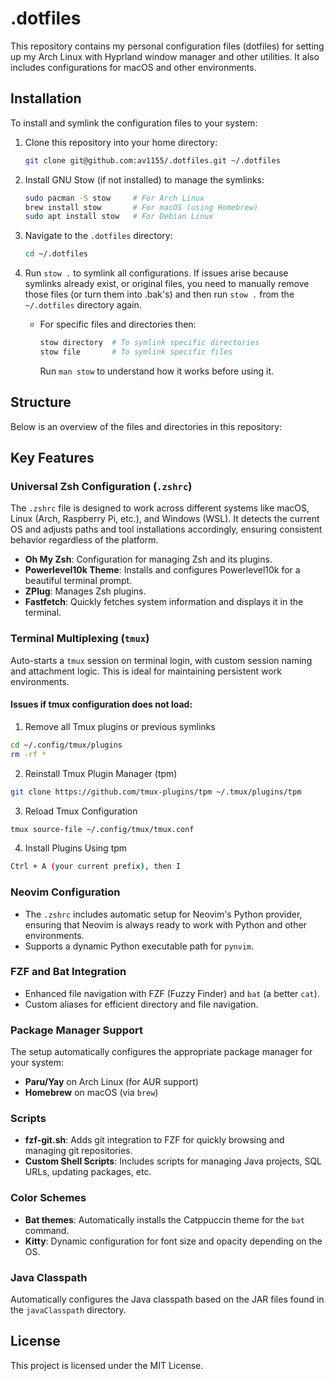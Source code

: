 # .dotfiles

This repository contains my personal configuration files (dotfiles) for setting up my Arch Linux with Hyprland window manager and other utilities. It also includes configurations for macOS and other environments.

## Installation

To install and symlink the configuration files to your system:

1. Clone this repository into your home directory:

    ```bash
    git clone git@github.com:av1155/.dotfiles.git ~/.dotfiles
    ```

2. Install GNU Stow (if not installed) to manage the symlinks:

    ```bash
    sudo pacman -S stow     # For Arch Linux
    brew install stow       # For macOS (using Homebrew)
    sudo apt install stow   # For Debian Linux
    ```

3. Navigate to the `.dotfiles` directory:

    ```bash
    cd ~/.dotfiles
    ```

4. Run `stow .` to symlink all configurations.
   If issues arise because symlinks already exist, or original files, you need to manually remove those files (or turn them into .bak's) and then run `stow .` from the `~/.dotfiles` directory again.

    - For specific files and directories then:

        ```bash
        stow directory  # To symlink specific directories
        stow file       # To symlink specific files
        ```

        Run `man stow` to understand how it works before using it.

## Structure

Below is an overview of the files and directories in this repository:

## Key Features

### Universal Zsh Configuration (`.zshrc`)

The `.zshrc` file is designed to work across different systems like macOS, Linux (Arch, Raspberry Pi, etc.), and Windows (WSL). It detects the current OS and adjusts paths and tool installations accordingly, ensuring consistent behavior regardless of the platform.

-   **Oh My Zsh**: Configuration for managing Zsh and its plugins.
-   **Powerlevel10k Theme**: Installs and configures Powerlevel10k for a beautiful terminal prompt.
-   **ZPlug**: Manages Zsh plugins.
-   **Fastfetch**: Quickly fetches system information and displays it in the terminal.

### Terminal Multiplexing (`tmux`)

Auto-starts a `tmux` session on terminal login, with custom session naming and attachment logic. This is ideal for maintaining persistent work environments.

#### Issues if tmux configuration does not load:

1. Remove all Tmux plugins or previous symlinks

```bash
cd ~/.config/tmux/plugins
rm -rf *
```

2. Reinstall Tmux Plugin Manager (tpm)

```bash
git clone https://github.com/tmux-plugins/tpm ~/.tmux/plugins/tpm
```

3. Reload Tmux Configuration

```bash
tmux source-file ~/.config/tmux/tmux.conf
```

4. Install Plugins Using tpm

```bash
Ctrl + A (your current prefix), then I
```

### Neovim Configuration

-   The `.zshrc` includes automatic setup for Neovim's Python provider, ensuring that Neovim is always ready to work with Python and other environments.
-   Supports a dynamic Python executable path for `pynvim`.

### FZF and Bat Integration

-   Enhanced file navigation with FZF (Fuzzy Finder) and `bat` (a better `cat`).
-   Custom aliases for efficient directory and file navigation.

### Package Manager Support

The setup automatically configures the appropriate package manager for your system:

-   **Paru/Yay** on Arch Linux (for AUR support)
-   **Homebrew** on macOS (via `brew`)

### Scripts

-   **fzf-git.sh**: Adds git integration to FZF for quickly browsing and managing git repositories.
-   **Custom Shell Scripts**: Includes scripts for managing Java projects, SQL URLs, updating packages, etc.

### Color Schemes

-   **Bat themes**: Automatically installs the Catppuccin theme for the `bat` command.
-   **Kitty**: Dynamic configuration for font size and opacity depending on the OS.

### Java Classpath

Automatically configures the Java classpath based on the JAR files found in the `javaClasspath` directory.

## License

This project is licensed under the MIT License.
